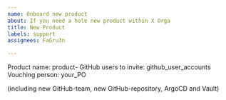 ```yaml
---
name: Onboard new product
about: If you need a hole new product within X Orga
title: New Product
labels: support
assignees: FaGru3n

---
```


Product name: product-<Your-Product-Name>
GitHub users to invite: github_user_accounts
Vouching person: your_PO

(including new GitHub-team, new GitHub-repository, ArgoCD and Vault)
